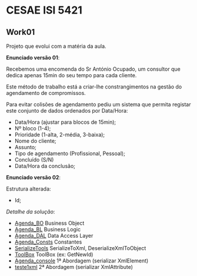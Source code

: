 # CESAE ISI 5421 
 
## Work01
 
Projeto que evolui com a matéria da aula.

**Enunciado versão 01**:

Recebemos uma encomenda do Sr António Ocupado, um consultor que dedica apenas 15min do seu tempo para cada cliente. 

Este método de trabalho está a criar-lhe constrangimentos na gestão do agendamento de compromissos.

Para evitar colisões de agendamento pediu um sistema que permita registar este conjunto de dados ordenados por Data/Hora:
  - Data/Hora (ajustar para blocos de 15min);
  - Nº bloco (1-4);
  - Prioridade (1-alta, 2-média, 3-baixa);
  - Nome do cliente;
  - Assunto;
  - Tipo de agendamento (Profissional, Pessoal);
  - Concluído (S/N)
  - Data/Hora da conclusão;

**Enunciado versão 02**:  
  
Estrutura alterada:  
  - Id;  
  
*Detalhe da solução*:  
  
  - [Agenda_BO](Agenda_BO/) Business Object  
  - [Agenda_BL](Agenda_BL/) Business Logic  
  - [Agenda_DAL](Agenda_DAL/) Data Access Layer  
  - [Agenda_Consts](Agenda_Consts/) Constantes  
  - [SerializeTools](SerializeTools/) SerializeToXml, DeserializeXmlToObject  
  - [ToolBox](ToolBox/) ToolBox (ex: GetNewId)  
  - [Agenda_console](Agenda_console/) 1ª Abordagem (serializar XmlElement)  
  - [teste1xml](teste1xml/) 2ª Abordagem (serializar XmlAttribute)  
  
  